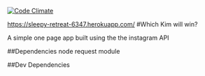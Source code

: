[![Code Climate](https://codeclimate.com/github/RachBLondon/which-kim-will-win/badges/gpa.svg)](https://codeclimate.com/github/RachBLondon/which-kim-will-win)

https://sleepy-retreat-6347.herokuapp.com/
#Which Kim will win?

A simple one page app built using the the instagram API


##Dependencies
node request module

##Dev Dependencies

